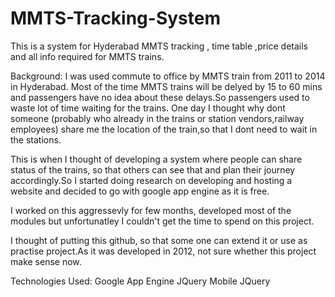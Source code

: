 # MMTS-Tracking-System
This is a system for Hyderabad MMTS tracking , time table ,price details and all info required for MMTS trains.

Background:
I was used commute to office by MMTS train from 2011 to 2014 in Hyderabad. Most of the time MMTS trains will be delyed by 15 to 60 mins and passengers have no  idea about these delays.So passengers used to waste lot of time waiting for the trains.
One day I thought why dont someone (probably who already in the trains or station vendors,railway employees) share me the location of the train,so that I dont need to wait in the stations.

This is when I thought of developing a system where people can share status of the trains, so that others can see that and plan their journey accordingly.So I started doing research on developing and hosting a website and decided to go with google app engine as it is free.

I worked on this aggressevly for few months, developed most of the modules but unfortunatley I couldn't get the time to spend on this project.

I thought of putting this github, so that some one can extend it or use as practise project.As it was developed in 2012, not sure whether this project make sense now.


Technologies Used:
Google App Engine
JQuery Mobile
JQuery
